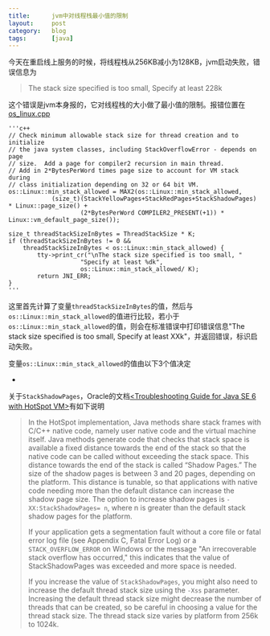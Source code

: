```yaml
---
title:      jvm中对线程栈最小值的限制
layout:     post
category:   blog
tags:       [java]
---
```


今天在重启线上服务的时候，将线程栈从256KB减小为128KB，jvm启动失败，错误信息为

>The stack size specified is too small, Specify at least 228k

这个错误是jvm本身报的，它对线程栈的大小做了最小值的限制。报错位置在[os_linux.cpp][1]

    '''c++
    // Check minimum allowable stack size for thread creation and to initialize
    // the java system classes, including StackOverflowError - depends on page
    // size.  Add a page for compiler2 recursion in main thread.
    // Add in 2*BytesPerWord times page size to account for VM stack during
    // class initialization depending on 32 or 64 bit VM.
    os::Linux::min_stack_allowed = MAX2(os::Linux::min_stack_allowed,
                (size_t)(StackYellowPages+StackRedPages+StackShadowPages) * Linux::page_size() +
                        (2*BytesPerWord COMPILER2_PRESENT(+1)) * Linux::vm_default_page_size());

    size_t threadStackSizeInBytes = ThreadStackSize * K;
    if (threadStackSizeInBytes != 0 &&
        threadStackSizeInBytes < os::Linux::min_stack_allowed) {
            tty->print_cr("\nThe stack size specified is too small, "
                        "Specify at least %dk",
                        os::Linux::min_stack_allowed/ K);
            return JNI_ERR;
    }
    '''

这里首先计算了变量`threadStackSizeInBytes`的值，然后与`os::Linux::min_stack_allowed`的值进行比较，若小于`os::Linux::min_stack_allowed`的值，则会在标准错误中打印错误信息"The stack size specified is too small, Specify at least XXk"，并返回错误，标识启动失败。


变量`os::Linux::min_stack_allowed`的值由以下3个值决定

* 

关于`StackShadowPages`，Oracle的文档[<Troubleshooting Guide for Java SE 6 with HotSpot VM>][2]有如下说明

>In the HotSpot implementation, Java methods share stack frames with C/C++ native code, namely user native code and the virtual machine itself. Java methods generate code that checks that stack space is available a fixed distance towards the end of the stack so that the native code can be called without exceeding the stack space. This distance towards the end of the stack is called “Shadow Pages.” The size of the shadow pages is between 3 and 20 pages, depending on the platform. This distance is tunable, so that applications with native code needing more than the default distance can increase the shadow page size. The option to increase shadow pages is `-XX:StackShadowPages= n`, where n is greater than the default stack shadow pages for the platform.
>
>If your application gets a segmentation fault without a core file or fatal error log file (see   Appendix C, Fatal Error Log) or a `STACK_OVERFLOW_ERROR` on Windows or the message "An irrecoverable stack overflow has occurred," this indicates that the value of StackShadowPages was exceeded and more space is needed.
>
>If you increase the value of `StackShadowPages`, you might also need to increase the default thread stack size using the `-Xss` parameter. Increasing the default thread stack size might decrease the number of threads that can be created, so be careful in choosing a value for the thread stack size. The thread stack size varies by platform from 256k to 1024k.

[1]:    http://hg.openjdk.java.net/jdk8u/jdk8u/hotspot/file/aa4ffb1f30c9/src/os/linux/vm/os_linux.cpp#l4990
[2]:    http://www.oracle.com/technetwork/java/javase/crashes-137240.html